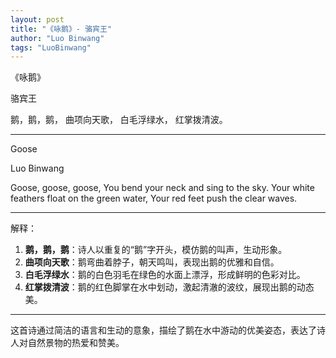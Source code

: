 ```yaml
---
layout: post
title: "《咏鹅》- 骆宾王"
author: "Luo Binwang"
tags: "LuoBinwang"
---
```


《咏鹅》

骆宾王

鹅，鹅，鹅，
曲项向天歌，
白毛浮绿水，
红掌拨清波。

---

Goose

Luo Binwang

Goose, goose, goose,
You bend your neck and sing to the sky.
Your white feathers float on the green water,
Your red feet push the clear waves.

---

解释：
1. **鹅，鹅，鹅**：诗人以重复的“鹅”字开头，模仿鹅的叫声，生动形象。
2. **曲项向天歌**：鹅弯曲着脖子，朝天鸣叫，表现出鹅的优雅和自信。
3. **白毛浮绿水**：鹅的白色羽毛在绿色的水面上漂浮，形成鲜明的色彩对比。
4. **红掌拨清波**：鹅的红色脚掌在水中划动，激起清澈的波纹，展现出鹅的动态美。

---

这首诗通过简洁的语言和生动的意象，描绘了鹅在水中游动的优美姿态，表达了诗人对自然景物的热爱和赞美。
